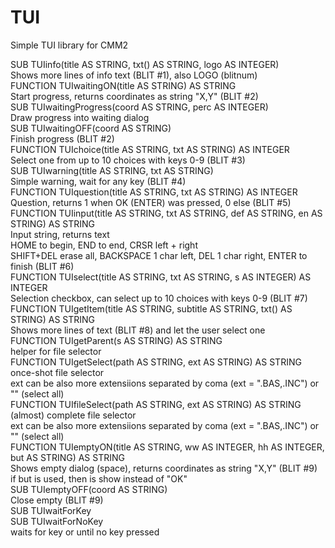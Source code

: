 # TUI
 Simple TUI library for CMM2


SUB TUIinfo(title AS STRING, txt() AS STRING, logo AS INTEGER)<br>
Shows more lines of info text (BLIT #1), also LOGO (blitnum)
<br>
FUNCTION TUIwaitingON(title AS STRING) AS STRING<br>
Start progress, returns coordinates as string "X,Y" (BLIT #2)
<br>
SUB TUIwaitingProgress(coord AS STRING, perc AS INTEGER)<br>
Draw progress into waiting dialog
<br>
SUB TUIwaitingOFF(coord AS STRING)<br>
Finish progress (BLIT #2)
<br>
FUNCTION TUIchoice(title AS STRING, txt AS STRING) AS INTEGER<br>
Select one from up to 10 choices with keys 0-9 (BLIT #3)
<br>
SUB TUIwarning(title AS STRING, txt AS STRING)<br>
Simple warning, wait for any key (BLIT #4)
<br>
FUNCTION TUIquestion(title AS STRING, txt AS STRING) AS INTEGER<br>
Question, returns 1 when OK (ENTER) was pressed, 0 else (BLIT #5)
<br>
FUNCTION TUIinput(title AS STRING, txt AS STRING, def AS STRING, en AS STRING) AS STRING<br>
Input string, returns text<br>
HOME to begin, END to end, CRSR left + right<br>
SHIFT+DEL erase all, BACKSPACE 1 char left, DEL 1 char right, ENTER to finish (BLIT #6) 
<br>
FUNCTION TUIselect(title AS STRING, txt AS STRING, s AS INTEGER) AS INTEGER<br>
Selection checkbox, can select up to 10 choices with keys 0-9 (BLIT #7)
<br>
FUNCTION TUIgetItem(title AS STRING, subtitle AS STRING, txt() AS STRING) AS STRING<br>
Shows more lines of text (BLIT #8) and let the user select one
<br>
FUNCTION TUIgetParent(s AS STRING) AS STRING<br>
helper for file selector
<br>
FUNCTION TUIgetSelect(path AS STRING, ext AS STRING) AS STRING<br>
once-shot file selector<br>
ext can be also more extensiions separated by coma (ext = ".BAS,.INC") or "" (select all)
<br>
FUNCTION TUIfileSelect(path AS STRING, ext AS STRING) AS STRING<br>
(almost) complete file selector<br>
ext can be also more extensiions separated by coma (ext = ".BAS,.INC") or "" (select all)
<br>
FUNCTION TUIemptyON(title AS STRING, ww AS INTEGER, hh AS INTEGER, but AS STRING) AS STRING<br>
Shows empty dialog (space), returns coordinates as string "X,Y" (BLIT #9)<br>
if but is used, then is show instead of "OK"
<br>
SUB TUIemptyOFF(coord AS STRING)<br>
Close empty (BLIT #9)
<br>
SUB TUIwaitForKey<br>
SUB TUIwaitForNoKey<br>
waits for key or until no key pressed
<br>
  
